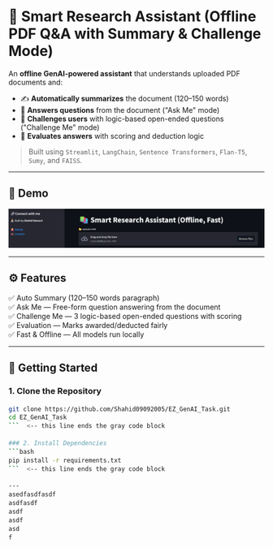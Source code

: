 # 📄 Smart Research Assistant (Offline PDF Q&A with Summary & Challenge Mode)

An **offline GenAI-powered assistant** that understands uploaded PDF documents and:

- ✍️ **Automatically summarizes** the document (120–150 words)
- 💬 **Answers questions** from the document ("Ask Me" mode)
- 🧠 **Challenges users** with logic-based open-ended questions ("Challenge Me" mode)
- 🧮 **Evaluates answers** with scoring and deduction logic

> Built using `Streamlit`, `LangChain`, `Sentence Transformers`, `Flan-T5`, `Sumy`, and `FAISS`.

---

## 📸 Demo

![App Demo](https://github.com/Shahid09092005/EZ_GenAI_Task/blob/main/assets/image.png)

---

## ⚙️ Features

✅ Auto Summary (120–150 words paragraph)  
✅ Ask Me — Free-form question answering from the document  
✅ Challenge Me — 3 logic-based open-ended questions with scoring  
✅ Evaluation — Marks awarded/deducted fairly  
✅ Fast & Offline — All models run locally

---

## 🚀 Getting Started

### 1. Clone the Repository
```bash
git clone https://github.com/Shahid09092005/EZ_GenAI_Task.git
cd EZ_GenAI_Task
```  <-- this line ends the gray code block

### 2. Install Dependencies
```bash
pip install -r requirements.txt
```  <-- this line ends the gray code block

---
asedfasdfasdf
asdfasdf
asdf
asdf
asd
f
